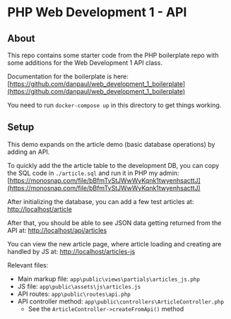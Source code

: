 # PHP Web Development 1 - API

## About

This repo contains some starter code from the PHP boilerplate repo with some additions for the Web Development 1 API class.

Documentation for the boilerplate is here: [https://github.com/danpaul/web_development_1_boilerplate](https://github.com/danpaul/web_development_1_boilerplate)

You need to run `docker-compose up` in this directory to get things working.

## Setup

This demo expands on the article demo (basic database operations) by adding an API.

To quickly add the the article table to the development DB, you can copy the SQL code in `./article.sql` and run it in PHP my admin: [https://monosnap.com/file/bBfmTvStJWwWyKqnk1twyenhsacttJ](https://monosnap.com/file/bBfmTvStJWwWyKqnk1twyenhsacttJ)

After initializing the database, you can add a few test articles at: [http://localhost/article](http://localhost/article)

After that, you should be able to see JSON data getting returned from the API at: [http://localhost/api/articles](http://localhost/api/articles)

You can view the new article page, where article loading and creating are handled by JS at: [http://localhost/articles-js](http://localhost/articles-js)

Relevant files:

- Main markup file: `app\public\views\partials\articles_js.php`
- JS file: `app\public\assets\js\articles.js`
- API routes: `app\public\routes\api.php`
- API controller method: `app\public\controllers\ArticleController.php`
  - See the `ArticleController->createFromApi()` method
